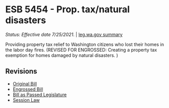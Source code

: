 # ESB 5454 - Prop. tax/natural disasters
*Status: Effective date 7/25/2021.* | [leg.wa.gov summary](https://app.leg.wa.gov/billsummary?BillNumber=5454&Year=2021)

Providing property tax relief to Washington citizens who lost their homes in the labor day fires. (REVISED FOR ENGROSSED: Creating a property tax exemption for homes damaged by natural disasters. )

## Revisions
* [Original Bill](1/)
* [Engrossed Bill](1/)
* [Bill as Passed Legislature](1/)
* [Session Law](1/)